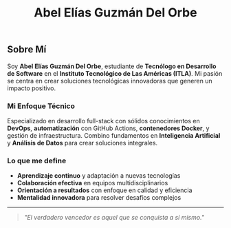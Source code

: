 ﻿---
# Display name
title: Abel Elías Guzmán Del Orbe

# Name pronunciation (optional)
name_pronunciation: ""

# Full name (for SEO)
first_name: "Abel Elías"
last_name: "Guzmán Del Orbe"

# Status emoji
status:
  icon: 

# Is this the primary user of the site?
superuser: true

# Highlight the author in author lists? (true/false)
highlight_name: true

# Role/position/tagline
role: Tecnólogo en Desarrollo de Software

# Organizations/Affiliations to display in Biography blox
organizations:
  - name: Instituto Tecnológico de Las Américas (ITLA)
    url: https://itla.edu.do/

# Social network links
profiles:
  - icon: at-symbol
    url: 'mailto:abelg4446@gmail.com'
    label:  Correo Electrónico
  - icon: brands/github
    url: https://github.com/AbelGuzman1
    label:  GitHub
  - icon: brands/linkedin
    url: https://www.linkedin.com/in/abeleliasguzman/
    label:  LinkedIn
  - icon: brands/whatsapp
    url: 'https://wa.me/8093518297'
    label:  WhatsApp
  - icon: document-arrow-down
    url: 'uploads/CV_Abel_Guzman_Software_ITLA.pdf'
    label: ' Descargar CV'

# Interests
interests:
  -  Desarrollo de Software
  -  Programación Web Full-Stack
  -  Desarrollo Frontend (React, Vue.js)
  -  Desarrollo Backend (Node.js, .NET)
  -  Bases de Datos (SQL Server, MySQL)
  -  Tecnologías en la Nube (Azure, AWS)
  -  DevOps y Contenedores (Docker, Kubernetes)
  -  Inteligencia Artificial y Machine Learning
  -  Análisis de Datos y Business Intelligence

# Education
education:
  - area:  Técnico Superior en Desarrollo de Software
    institution: Instituto Tecnológico de Las Américas (ITLA)
    date_start: 2023-01-01
    date_end: 2025-12-31
    summary: |
      Carrera técnica especializada en desarrollo de software con enfoque en programación web,
      bases de datos y tecnologías modernas. Formación integral en metodologías ágiles de desarrollo
      y buenas prácticas de programación.
      
      **Competencias Desarrolladas:**
      - Desarrollo de aplicaciones web responsivas
      - Programación orientada a objetos
      - Gestión de bases de datos relacionales
      - Metodologías ágiles (Scrum, Kanban)
      - Control de versiones con Git
    button:
      text: ' Ver Institución'
      url: 'https://itla.edu.do/'

# Work experience
work:
  - position:  Estudiante de Desarrollo de Software
    company_name: ITLA
    company_url: 'https://itla.edu.do/'
    company_logo: ''
    date_start: 2023-01-01
    date_end: ''
    summary: |
      **Proyectos Académicos y Actividades:**
      -  Desarrollo de aplicaciones web usando HTML5, CSS3, JavaScript ES6+
      -  Programación en múltiples lenguajes (C#, Python, Java, JavaScript)
      -  Diseño y administración de bases de datos SQL Server y MySQL
      -  Desarrollo de proyectos colaborativos en equipos ágiles
      -  Aplicación de metodologías ágiles en ciclo completo de desarrollo
      -  Implementación de soluciones con contenedores Docker
      -  Deployment en plataformas cloud (Azure, Netlify)

# Skills
skills:
  - name:  Lenguajes de Programación
    items:
      - name: C#
        description: 'Desarrollo de aplicaciones .NET y ASP.NET Core'
        percent: 85
        icon: code-bracket
      - name: JavaScript
        description: 'Desarrollo Frontend y Backend (Node.js)'
        percent: 80
        icon: code-bracket
      - name: Python
        description: 'Scripting, automatización y análisis de datos'
        percent: 75
        icon: code-bracket
      - name: Java
        description: 'Desarrollo orientado a objetos y aplicaciones enterprise'
        percent: 70
        icon: code-bracket
        
  - name:  Tecnologías Web
    items:
      - name: HTML5/CSS3
        description: 'Desarrollo frontend moderno y responsive'
        percent: 90
        icon: code-bracket
      - name: React
        description: 'Desarrollo de SPAs y componentes reutilizables'
        percent: 75
        icon: code-bracket
      - name: Node.js
        description: 'APIs REST, Express.js, y aplicaciones server-side'
        percent: 70
        icon: server
      - name: Bootstrap/Tailwind
        description: 'Frameworks CSS para diseño responsivo'
        percent: 85
        icon: paint-brush
        
  - name:  Bases de Datos
    items:
      - name: SQL Server
        description: 'Administración, T-SQL, y procedimientos almacenados'
        percent: 80
        icon: circle-stack
      - name: MySQL
        description: 'Diseño de esquemas, optimización de consultas'
        percent: 75
        icon: circle-stack
      - name: MongoDB
        description: 'Bases de datos NoSQL y documentos JSON'
        percent: 60
        icon: circle-stack
        
  - name:  Herramientas y DevOps
    color: '#eeac02'
    color_border: '#f0bf23'
    items:
      - name: Git/GitHub
        description: 'Control de versiones y colaboración'
        percent: 85
        icon: brands/github
      - name: Visual Studio/VS Code
        description: 'IDEs para desarrollo .NET y web'
        percent: 90
        icon: code-bracket
      - name: Docker
        description: 'Contenedores y orquestación básica'
        percent: 60
        icon: server
      - name: Azure DevOps
        description: 'CI/CD, pipelines y gestión de proyectos'
        percent: 65
        icon: cloud

# Languages
languages:
  - name:  Español
    percent: 100
  - name:  Inglés
    percent: 70

# Awards and Certifications
awards:
  - title:  Estudiante Activo - Desarrollo de Software
    date: '2023-01-01'
    date_end: '2025-12-31'
    awarder: ITLA
    summary: |
      Cursando carrera técnica superior en Desarrollo de Software con enfoque en
      tecnologías modernas, metodologías ágiles, y mejores prácticas de la industria.
      
      **Logros Destacados:**
      - Participación en proyectos colaborativos multidisciplinarios
      - Implementación de soluciones DevOps para automatización
      - Desarrollo de aplicaciones full-stack funcionales
      - Aplicación de principios SOLID y patrones de diseño
---

##  Sobre Mí

Soy **Abel Elías Guzmán Del Orbe**, estudiante de **Tecnólogo en Desarrollo de Software** en el **Instituto Tecnológico de Las Américas (ITLA)**. Mi pasión se centra en crear soluciones tecnológicas innovadoras que generen un impacto positivo.

###  Mi Enfoque Técnico

Especializado en desarrollo full-stack con sólidos conocimientos en **DevOps**, **automatización** con GitHub Actions, **contenedores Docker**, y gestión de infraestructura. Combino fundamentos en **Inteligencia Artificial** y **Análisis de Datos** para crear soluciones integrales.

###  Lo que me define

-  **Aprendizaje continuo** y adaptación a nuevas tecnologías
-  **Colaboración efectiva** en equipos multidisciplinarios
-  **Orientación a resultados** con enfoque en calidad y eficiencia
-  **Mentalidad innovadora** para resolver desafíos complejos

---

> *"El verdadero vencedor es aquel que se conquista a sí mismo."* 
